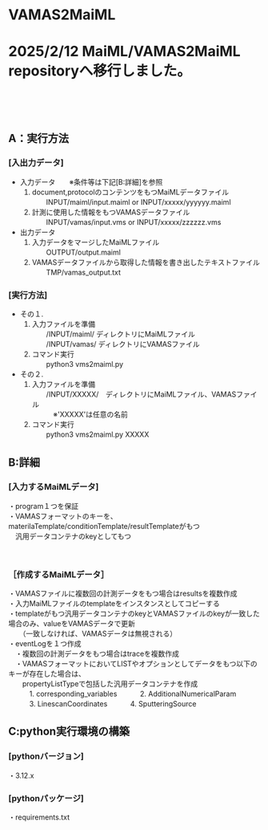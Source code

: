 # VAMAS2MaiML

# 2025/2/12 MaiML/VAMAS2MaiML repositoryへ移行しました。

<br/><br/><br/>

## A：実行方法
### [入出力データ]
- 入力データ　　※条件等は下記[B:詳細]を参照
  1. document,protocolのコンテンツをもつMaiMLデータファイル <br/>
　　INPUT/maiml/input.maiml  or  INPUT/xxxxx/yyyyyy.maiml 
  1. 計測に使用した情報をもつVAMASデータファイル<br/>
　　INPUT/vamas/input.vms  or  INPUT/xxxxx/zzzzzz.vms
- 出力データ
  1. 入力データをマージしたMaiMLファイル <br/>
　　OUTPUT/output.maiml<br/>
  1. VAMASデータファイルから取得した情報を書き出したテキストファイル <br/>
　　TMP/vamas_output.txt
 
### [実行方法]
- その１.
  1. 入力ファイルを準備 <br/>
　　/INPUT/maiml/ ディレクトリにMaiMLファイル <br/>
　　/INPUT/vamas/ ディレクトリにVAMASファイル <br/>
  2. コマンド実行 <br/>
　　python3 vms2maiml.py <br/>
- その２.
  1. 入力ファイルを準備 <br/>
　　/INPUT/XXXXX/　ディレクトリにMaiMLファイル、VAMASファイル　 <br/>
　　　※'XXXXX'は任意の名前 <br/>
  1. コマンド実行 <br/>
　　python3 vms2maiml.py XXXXX <br/>


## B:詳細
### [入力するMaiMLデータ]
  ・program１つを保証 <br/>
  ・VAMASフォーマットのキーを、materilaTemplate/conditionTemplate/resultTemplateがもつ <br/>
  　汎用データコンテナのkeyとしてもつ <br/>

<br/>

### ［作成するMaiMLデータ］
  ・VAMASファイルに複数回の計測データをもつ場合はresultsを複数作成 <br/>
  ・入力MaiMLファイルのtemplateをインスタンスとしてコピーする <br/>
  ・templateがもつ汎用データコンテナのkeyとVAMASファイルのkeyが一致した場合のみ、valueをVAMASデータで更新 <br/>
  　　（一致しなければ、VAMASデータは無視される） <br/>
  ・eventLogを１つ作成 <br/>
　・複数回の計測データをもつ場合はtraceを複数作成 <br/>
　・VAMASフォーマットにおいてLISTやオプションとしてデータをもつ以下のキーが存在した場合は、 <br/>
 　　propertyListTypeで包括した汎用データコンテナを作成 <br/>
　　　1. corresponding_variables
　　　2. AdditionalNumericalParam
　　　3. LinescanCoordinates
　　　4. SputteringSource
   　　　

## C:python実行環境の構築
### [pythonバージョン]
  ・3.12.x <br/>
### [pythonパッケージ]
  ・requirements.txt <br/>
